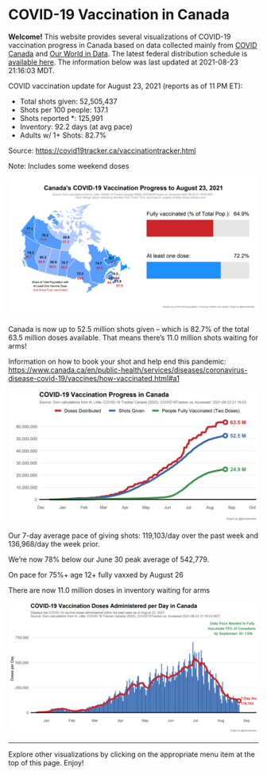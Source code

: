 COVID-19 Vaccination in Canada
==============================

**Welcome!** This website provides several visualizations of COVID-19
vaccination progress in Canada based on data collected mainly from
[COVID Canada](https://covid19tracker.ca/vaccinationtracker.html) and
[Our World in Data](https://ourworldindata.org/covid-vaccinations). The
latest federal distribution schedule is [available
here](https://www.canada.ca/en/public-health/services/diseases/2019-novel-coronavirus-infection/prevention-risks/covid-19-vaccine-treatment/vaccine-rollout.html).
The information below was last updated at 2021-08-23 21:16:03 MDT.

COVID vaccination update for August 23, 2021 (reports as of 11 PM ET):

-   Total shots given: 52,505,437
-   Shots per 100 people: 137.1
-   Shots reported \*: 125,991
-   Inventory: 92.2 days (at avg pace)
-   Adults w/ 1+ Shots: 82.7%

Source:
<a href="https://covid19tracker.ca/vaccinationtracker.html" class="uri">https://covid19tracker.ca/vaccinationtracker.html</a>

Note: Includes some weekend doses

![](Plots/plot_main.png)

Canada is now up to 52.5 million shots given – which is 82.7% of the
total 63.5 million doses available. That means there’s 11.0 million
shots waiting for arms!

Information on how to book your shot and help end this pandemic:
<a href="https://www.canada.ca/en/public-health/services/diseases/coronavirus-disease-covid-19/vaccines/how-vaccinated.html#a1" class="uri">https://www.canada.ca/en/public-health/services/diseases/coronavirus-disease-covid-19/vaccines/how-vaccinated.html#a1</a>

![](Plots/plot_total.png)

Our 7-day average pace of giving shots: 119,103/day over the past week
and 136,968/day the week prior.

We’re now 78% below our June 30 peak average of 542,779.

On pace for 75%+ age 12+ fully vaxxed by August 26

There are now 11.0 million doses in inventory waiting for arms

![](Plots/pace_national.png)

------------------------------------------------------------------------

Explore other visualizations by clicking on the appropriate menu item at
the top of this page. Enjoy!
